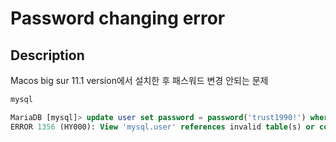 # Password changing error

## Description

Macos big sur 11.1 version에서 설치한 후 패스워드 변경 안되는 문제

```sql
mysql

MariaDB [mysql]> update user set password = password('trust1990!') where user = 'root';
ERROR 1356 (HY000): View 'mysql.user' references invalid table(s) or column(s) or function(s) or definer/invoker of view lack rights to use them
```
